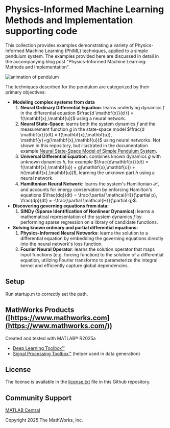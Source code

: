 # Physics-Informed Machine Learning Methods and Implementation supporting code
This collection provides examples demonstrating a variety of Physics-Informed Machine Learning (PhiML) techniques, applied to a simple pendulum system. The examples provided here are discussed in detail in the accompanying blog post "Physics-Informed Machine Learning: Methods and Implementation". 

![animation of pendulum](https://www.mathworks.com/help/examples/symbolic/win64/SimulateThePhysicsOfAPendulumsPeriodicSwingExample_10.gif)

The techniques described for the pendulum are categorized by their primary objectives:
- **Modeling complex systems from data** 
    1. **Neural Ordinary Differential Equation**: learns underlying dynamics $f$ in the differential equation $\frac{d \mathbf{x}}{d t} = f(\mathbf{x},\mathbf{u})$ using a neural network.
    2. **Neural State-Space**: learns both the system dynamics $f$ and the measurement function $g$ in the state-space model $\frac{d \mathbf{x}}{dt} = f(\mathbf{x},\mathbf{u}), \mathbf{y}=g(\mathbf{x},\mathbf{u})$ using neural networks. Not shown in this repository, but illustrated in the documentation example [Neural State-Space Model of Simple Pendulum System](https://www.mathworks.com/help/ident/ug/training-a-neural-state-space-model-for-a-simple-pendulum-system.html). 
    3. **Universal Differential Equation**: combines known dynamics $g$ with unknown dynamics $h$, for example $\frac{d\mathbf{x}}{dt} = f(\mathbf{x},\mathbf{u}) = g(\mathbf{x},\mathbf{u}) + h(\mathbf{x},\mathbf{u})$, learning the unknown part $h$ using a neural network. 
    4. **Hamiltonian Neural Network**: learns the system's Hamiltonian $\mathcal{H}$, and accounts for energy conservation by enforcing Hamilton's equations $\frac{dq}{dt} = \frac{\partial \mathcal{H}}{\partial p}, \frac{dp}{dt} = -\frac{\partial \mathcal{H}}{\partial q}$.
- **Discovering governing equations from data:** 
    1. **SINDy (Sparse Identification of Nonlinear Dynamics)**: learns a mathematical representation of the system dynamics $f$ by performing sparse regression on a library of candidate functions. 
- **Solving known ordinary and partial differential equations:** 
    1. **Physics-Informed Neural Networks**: learns the solution to a differential equation by embedding the governing equations directly into the neural network's loss function.  
    2. **Fourier Neural Operator**: learns the solution operator that maps input functions (e.g. forcing function) to the solution of a differential equation, utilizing Fourier transforms to parameterize the integral kernel and efficiently capture global dependencies.   

## Setup
Run startup.m to correctly set the path.  

## MathWorks Products ([https://www.mathworks.com](https://www.mathworks.com/))
Created and tested with MATLAB&reg; R2025a
- [Deep Learning Toolbox&trade;](https://www.mathworks.com/products/deep-learning.html)
- [Signal Processing Toolbox&trade;](https://www.mathworks.com/products/signal.html) (helper used in data generation)

## License
The license is available in the [license.txt](license.txt) file in this Github repository.

## Community Support 
[MATLAB Central](https://www.mathworks.com/matlabcentral)

Copyright 2025 The MathWorks, Inc. 

